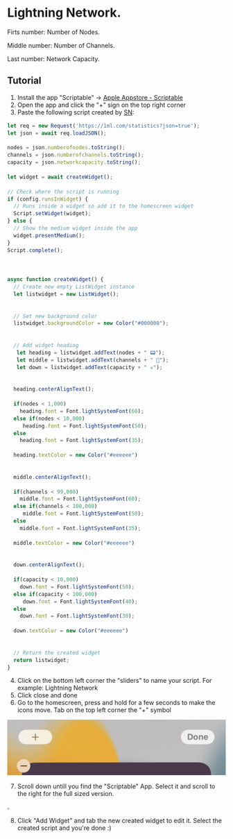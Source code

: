 # Lightning Network.

Firts number: Number of Nodes.

Middle number: Number of Channels.

Last number: Network Capacity.

## Tutorial

1. Install the app "Scriptable" -> [Apple Appstore - Scriptable](https://apps.apple.com/ch/app/scriptable/id1405459188?l=en)
2. Open the app and click the "+" sign on the top right corner
3. Paste the following script created by [SN](https://twitter.com/__B__T__C__):

```js
let req = new Request('https://1ml.com/statistics?json=true');
let json = await req.loadJSON();

nodes = json.numberofnodes.toString();
channels = json.numberofchannels.toString();
capacity = json.networkcapacity.toString();

let widget = await createWidget();

// Check where the script is running
if (config.runsInWidget) {
  // Runs inside a widget so add it to the homescreen widget
  Script.setWidget(widget);
} else {
  // Show the medium widget inside the app
  widget.presentMedium();
}
Script.complete();



async function createWidget() {
  // Create new empty ListWidget instance
  let listwidget = new ListWidget();

  
  // Set new background color
  listwidget.backgroundColor = new Color("#000000");


  // Add widget heading  
   let heading = listwidget.addText(nodes + " 📟");    
   let middle = listwidget.addText(channels + " 🔀"); 
   let down = listwidget.addText(capacity + " ☣️"); 
   

  heading.centerAlignText();
  
  if(nodes < 1,000)
    heading.font = Font.lightSystemFont(60);
  else if(nodes < 10,000)
     heading.font = Font.lightSystemFont(50);
  else
    heading.font = Font.lightSystemFont(35);
    
  heading.textColor = new Color("#eeeeee")
  

  middle.centerAlignText();
  
  if(channels < 99,000)
    middle.font = Font.lightSystemFont(60);
  else if(channels < 100,000)
     middle.font = Font.lightSystemFont(50);
  else
    middle.font = Font.lightSystemFont(35);
    
  middle.textColor = new Color("#eeeeee")  
  

  down.centerAlignText();
  
  if(capacity < 10,000)
    down.font = Font.lightSystemFont(50);
  else if(capacity < 100,000)
     down.font = Font.lightSystemFont(40);
  else
    down.font = Font.lightSystemFont(30);
    
  down.textColor = new Color("#eeeeee")    
    

  // Return the created widget
  return listwidget;
}
```

4. Click on the bottom left corner the "sliders" to name your script. For example: Lightning Network
5. Click close and done
6. Go to the homescreen, press and hold for a few seconds to make the icons move. Tab on the top left corner the "+" symbol

<img src="./images/2.PNG" style="zoom: 50%;" />

7. Scroll down untill you find the "Scriptable" App. Select it and scroll to the right for the full sized version.

<img src="./images/3.PNG" style="zoom: 30%;" />

8. Click "Add Widget" and tab the new created widget to edit it. Select the created script and you're done :)
